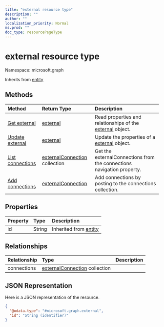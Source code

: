 ```yaml
---
title: "external resource type"
description: ""
author: ""
localization_priority: Normal
ms.prod: ""
doc_type: resourcePageType
---
```


# external resource type


Namespace: microsoft.graph




Inherits from [entity](../resources/entity.md)

## Methods
|Method|Return Type|Description|
|:---|:---|:---|
|[Get external](../api/external-get.md)|[external](../resources/external.md)|Read properties and relationships of the [external](../resources/external.md) object.|
|[Update external](../api/external-update.md)|[external](../resources/external.md)|Update the properties of a [external](../resources/external.md) object.|
|[List connections](../api/external-list-connections.md)|[externalConnection](../resources/externalconnection.md) collection|Get the externalConnections from the connections navigation property.|
|[Add connections](../api/external-post-connections.md)|[externalConnection](../resources/externalconnection.md)|Add connections by posting to the connections collection.|

## Properties
|Property|Type|Description|
|:---|:---|:---|
|id|String| Inherited from [entity](../resources/entity.md)|

## Relationships
|Relationship|Type|Description|
|:---|:---|:---|
|connections|[externalConnection](../resources/externalconnection.md) collection||

## JSON Representation
Here is a JSON representation of the resource.
<!-- {
  "blockType": "resource",
  "keyProperty": "id",
  "@odata.type": "microsoft.graph.external",
  "baseType": "microsoft.graph.entity",
  "openType": false
}
-->
``` json
{
  "@odata.type": "#microsoft.graph.external",
  "id": "String (identifier)"
}
```

